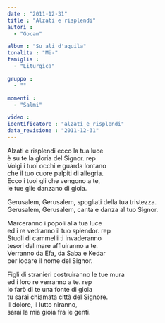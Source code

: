 ```yaml
---
date : "2011-12-31"
title : "Alzati e risplendi"
autori : 
  - "Gocam"

album : "Su ali d'aquila"
tonalita : "Mi-"
famiglia : 
  - "Liturgica"

gruppo : 
  - ""

momenti : 
  - "Salmi"

video : 
identificatore : "alzati_e_risplendi"
data_revisione : "2011-12-31"
---
```

  
  
Alzati e risplendi ecco la tua luce  
è su te la gloria del Signor. rep  
Volgi i tuoi occhi e guarda lontano  
che il tuo cuore palpiti di allegria.  
Ecco i tuoi gli che vengono a te,  
le tue glie danzano di gioia.  
  
  
Gerusalem, Gerusalem, spogliati della tua tristezza.  
Gerusalem, Gerusalem, canta e danza al tuo Signor.  
  
  
Marceranno i popoli alla tua luce   
ed i re vedranno il tuo splendor. rep  
Stuoli di cammelli ti invaderanno  
tesori dal mare affluiranno a te.  
Verranno da Efa, da Saba e Kedar  
per lodare il nome del Signor.  
  
  
Figli di stranieri costruiranno le tue mura  
ed i loro re verranno a te. rep  
Io farò di te una fonte di gioia  
tu sarai chiamata città del Signore.  
Il dolore, il lutto niranno,  
sarai la mia gioia fra le genti.  
  
  
  
